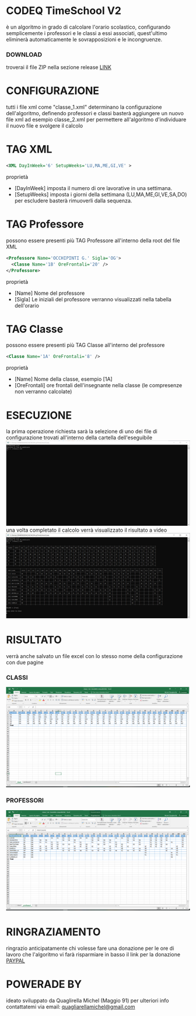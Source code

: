 # CODEQ TimeSchool V2
è un algoritmo in grado di calcolare l'orario scolastico,
configurando semplicemente i professori e le classi a essi associati,
quest'ultimo eliminerà automaticamente le sovrapposizioni e le incongruenze.

### DOWNLOAD
troverai il file ZIP nella sezione release
[LINK](https://github.com/quagliarellamichel/cqTimeSchool2/releases/download/v1.0/rel_v1.zip)

# CONFIGURAZIONE
tutti i file xml come "classe_1.xml" determinano la configurazione dell'algoritmo, definendo professori e classi
basterà aggiungere un nuovo file xml ad esempio classe_2.xml 
per permettere all'algoritmo d'individuare il nuovo file e svolgere il calcolo

# TAG XML
```XML
<XML DayInWeek='6' SetupWeeks='LU,MA,ME,GI,VE' >
```
proprietà
- [DayInWeek] imposta il numero di ore lavorative in una settimana.
- [SetupWeeks] imposta i giorni della settimana (LU,MA,ME,GI,VE,SA,DO) per escludere basterà rimuoverli dalla sequenza.

# TAG Professore
possono essere presenti più TAG Professore all'interno della root del file XML
```XML
<Professore Name='OCCHIPINTI G.' Sigla='OG'>
  <Classe Name='1B' OreFrontali='20' />
</Professore>
```
proprietà
- [Name] Nome del professore
- [Sigla] Le iniziali del professore verranno visualizzati nella tabella dell'orario
  
# TAG Classe
possono essere presenti più TAG Classe all'interno del professore
```XML
<Classe Name='1A' OreFrontali='8' />
```
proprietà
- [Name] Nome della classe, esempio [1A]
- [OreFrontali] ore frontali dell'insegnante nella classe (le compresenze non verranno calcolate)

# ESECUZIONE
la prima operazione richiesta sarà la selezione di uno dei file di configurazione trovati all'interno della cartella dell'eseguibile
![alt text](https://github.com/quagliarellamichel/cqTimeSchool2/blob/master/screen/s1.png?raw=true)
una volta completato il calcolo verrà visualizzato il risultato a video
![alt text](https://github.com/quagliarellamichel/cqTimeSchool2/blob/master/screen/s2.png?raw=true)

# RISULTATO
verrà anche salvato un file excel con lo stesso nome della configurazione con due pagine
### CLASSI
![alt text](https://github.com/quagliarellamichel/cqTimeSchool2/blob/master/screen/s3.png?raw=true)
### PROFESSORI
![alt text](https://github.com/quagliarellamichel/cqTimeSchool2/blob/master/screen/s4.png?raw=true)


# RINGRAZIAMENTO
ringrazio anticipatamente chi volesse fare una donazione 
per le ore di lavoro che l'algoritmo vi farà risparmiare
in basso il link per la donazione
[PAYPAL](https://www.paypal.com/donate?hosted_button_id=4MAY2A7TYRCHW)

# POWERADE BY
ideato sviluppato da Quaglirella Michel (Maggio 91)
per ulteriori info contattatemi via email: quagliarellamichel@gmail.com
